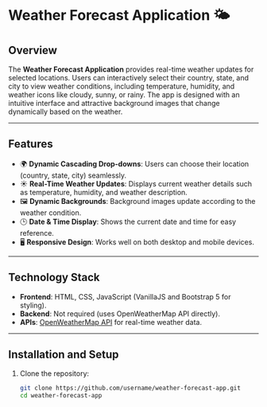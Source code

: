# Weather Forecast Application 🌤️

## Overview
The **Weather Forecast Application** provides real-time weather updates for selected locations. Users can interactively select their country, state, and city to view weather conditions, including temperature, humidity, and weather icons like cloudy, sunny, or rainy. The app is designed with an intuitive interface and attractive background images that change dynamically based on the weather.

---

## Features
- 🌍 **Dynamic Cascading Drop-downs**: Users can choose their location (country, state, city) seamlessly.
- ☀️ **Real-Time Weather Updates**: Displays current weather details such as temperature, humidity, and weather description.
- 🖼️ **Dynamic Backgrounds**: Background images update according to the weather condition.
- 🕒 **Date & Time Display**: Shows the current date and time for easy reference.
- 🖥️ **Responsive Design**: Works well on both desktop and mobile devices.

---

## Technology Stack
- **Frontend**: HTML, CSS, JavaScript (VanillaJS and Bootstrap 5 for styling).
- **Backend**: Not required (uses OpenWeatherMap API directly).
- **APIs**: [OpenWeatherMap API](https://openweathermap.org/api) for real-time weather data.

---

## Installation and Setup
1. Clone the repository:
   ```bash
   git clone https://github.com/username/weather-forecast-app.git
   cd weather-forecast-app


